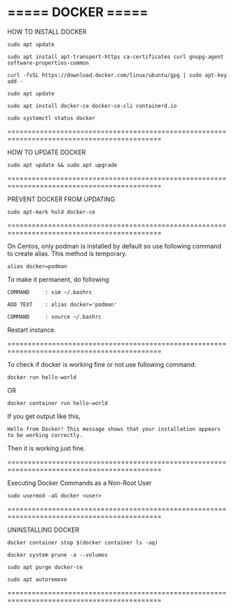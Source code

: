 ===== DOCKER =====
====================================================================================================

HOW TO INSTALL DOCKER

```
sudo apt update
```

```
sudo apt install apt-transport-https ca-certificates curl gnupg-agent software-properties-common
```

```
curl -fsSL https://download.docker.com/linux/ubuntu/gpg | sudo apt-key add -
```

```
sudo apt update
```

```
sudo apt install docker-ce docker-ce-cli containerd.io
```

```
sudo systemctl status docker
```

============================================================================================

HOW TO UPDATE DOCKER

```
sudo apt update && sudo apt upgrade
```

============================================================================================

PREVENT DOCKER FROM UPDATING

```
sudo apt-mark hold docker-ce
```

============================================================================================

On Centos, only podman is installed by default so use following command to create alias.
This method is temporary.

```
alias docker=podman
```

To make it permanent, do following

```COMMAND     : vim ~/.bashrc```

```ADD TEXT    : alias docker='podman'```

```COMMAND     : source ~/.bashrc```

Restart instance.

============================================================================================

To check if docker is working fine or not use following command:

```
docker run hello-world
```

OR

```
docker container run hello-world
```

If you get output like this,

```Hello from Docker! This message shows that your installation appears to be working correctly.```

Then it is working just fine.

============================================================================================

Executing Docker Commands as a Non-Root User

```
sudo usermod -aG docker <user>
```

============================================================================================

UNINSTALLING DOCKER

```
docker container stop $(docker container ls -aq)
```

```
docker system prune -a --volumes
```

```
sudo apt purge docker-ce
```

```
sudo apt autoremove
```

============================================================================================
